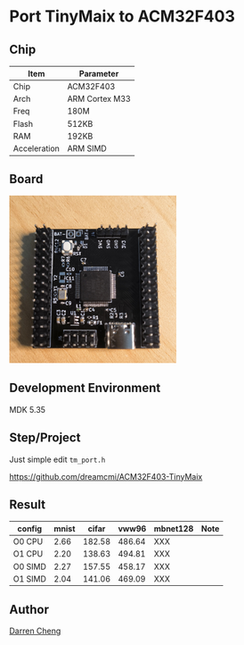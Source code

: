 # Port TinyMaix to ACM32F403

## Chip

| Item         | Parameter      |
| ------------ | -------------- |
| Chip         | ACM32F403      |
| Arch         | ARM Cortex M33 |
| Freq         | 180M           |
| Flash        | 512KB          |
| RAM          | 192KB          |
| Acceleration | ARM SIMD       |

## Board 

<a href="assets/ACM32F403.jpg"><img width=300 src="assets/ACM32F403.jpg"/></a>

## Development Environment

MDK 5.35

## Step/Project

Just simple edit `tm_port.h`

https://github.com/dreamcmi/ACM32F403-TinyMaix

## Result

| config  | mnist | cifar  | vww96  | mbnet128 | Note |
| ------- | ----- | ------ | ------ | -------- | ---- |
| O0 CPU  | 2.66  | 182.58 | 486.64 | XXX      |      |
| O1 CPU  | 2.20  | 138.63 | 494.81 | XXX      |      |
| O0 SIMD | 2.27  | 157.55 | 458.17 | XXX      |      |
| O1 SIMD | 2.04  | 141.06 | 469.09 | XXX      |      |


## Author

[Darren Cheng](https://github.com/dreamcmi) 




